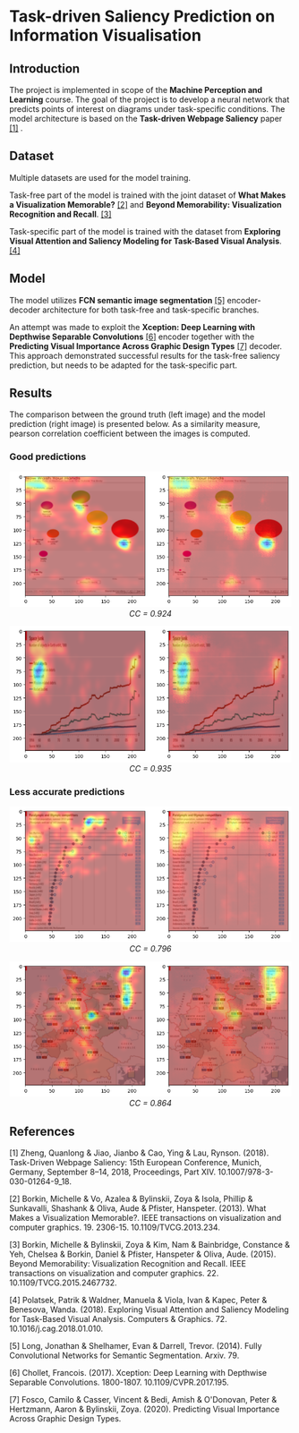 # Task-driven Saliency Prediction on Information Visualisation

## Introduction

The project is implemented in scope of the **Machine Perception and Learning** course. 
The goal of the project is to develop a neural network that predicts points of interest on diagrams under task-specific conditions.
The model architecture is based on the **Task-driven Webpage Saliency** paper [[1]](#1) .

## Dataset

Multiple datasets are used for the model training. 

Task-free part of the model is trained with the joint dataset of **What Makes a Visualization Memorable?** [[2]](#2) 
and **Beyond Memorability: Visualization Recognition and Recall**. [[3]](#3)

Task-specific part of the model is trained with the dataset from **Exploring Visual Attention and Saliency Modeling for Task-Based Visual Analysis**. [[4]](#4)

## Model

The model utilizes **FCN semantic image segmentation** [[5]](#5) encoder-decoder architecture for both task-free and task-specific branches.

An attempt was made to exploit the **Xception: Deep Learning with Depthwise Separable Convolutions** [[6]](#6) encoder together with the **Predicting Visual Importance Across Graphic Design Types** [[7]](#7) decoder. 
This approach demonstrated successful results for the task-free saliency prediction, but needs to be adapted for the task-specific part.

## Results

The comparison between the ground truth (left image) and the model prediction (right image) is presented below.
As a similarity measure, pearson correlation coefficient between the images is computed.

### Good predictions

<p align="center">
    <img src="https://github.com/Frame17/saliency-prediction/blob/main/prediction_examples/good_prediction_1_%200.924.png?raw=true"/><br>
    <em>CC = 0.924</em>
</p>

<p align="center">
    <img src="https://github.com/Frame17/saliency-prediction/blob/main/prediction_examples/good_prediction_2_0.935.png?raw=true"/><br>
    <em>CC = 0.935</em>
</p>

### Less accurate predictions

<p align="center">
    <img src="https://github.com/Frame17/saliency-prediction/blob/main/prediction_examples/bad_prediction_1_0.796.png?raw=true"><br>
    <em>CC = 0.796</em>
</p>

<p align="center">
    <img src="https://github.com/Frame17/saliency-prediction/blob/main/prediction_examples/bad_prediction_2_0.864.png?raw=true"><br>
    <em>CC = 0.864</em>
</p>

## References
<a id="1">[1]</a>
Zheng, Quanlong & Jiao, Jianbo & Cao, Ying & Lau, Rynson. (2018). Task-Driven Webpage Saliency: 15th European Conference, Munich, Germany, September 8–14, 2018, Proceedings, Part XIV. 10.1007/978-3-030-01264-9_18.

<a id="2">[2]</a>
Borkin, Michelle & Vo, Azalea & Bylinskii, Zoya & Isola, Phillip & Sunkavalli, Shashank & Oliva, Aude & Pfister, Hanspeter. (2013). What Makes a Visualization Memorable?. IEEE transactions on visualization and computer graphics. 19. 2306-15. 10.1109/TVCG.2013.234.

<a id="3">[3]</a>
Borkin, Michelle & Bylinskii, Zoya & Kim, Nam & Bainbridge, Constance & Yeh, Chelsea & Borkin, Daniel & Pfister, Hanspeter & Oliva, Aude. (2015). Beyond Memorability: Visualization Recognition and Recall. IEEE transactions on visualization and computer graphics. 22. 10.1109/TVCG.2015.2467732. 

<a id="4">[4]</a>
Polatsek, Patrik & Waldner, Manuela & Viola, Ivan & Kapec, Peter & Benesova, Wanda. (2018). Exploring Visual Attention and Saliency Modeling for Task-Based Visual Analysis. Computers & Graphics. 72. 10.1016/j.cag.2018.01.010. 

<a id="5">[5]</a>
Long, Jonathan & Shelhamer, Evan & Darrell, Trevor. (2014). Fully Convolutional Networks for Semantic Segmentation. Arxiv. 79. 

<a id="6">[6]</a>
Chollet, Francois. (2017). Xception: Deep Learning with Depthwise Separable Convolutions. 1800-1807. 10.1109/CVPR.2017.195. 

<a id="7">[7]</a>
Fosco, Camilo & Casser, Vincent & Bedi, Amish & O'Donovan, Peter & Hertzmann, Aaron & Bylinskii, Zoya. (2020). Predicting Visual Importance Across Graphic Design Types. 
